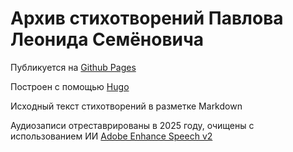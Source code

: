 # Архив стихотворений Павлова Леонида Семёновича

Публикуется на [Github Pages](https://lstpxl.github.io/leonid-pavlov/)

Построен с помощью [Hugo](https://gohugo.io)

Исходный текст стихотворений в разметке Markdown

Аудиозаписи отреставрированы в 2025 году, очищены с использованием ИИ  [Adobe Enhance Speech v2](https://podcast.adobe.com/enhance)